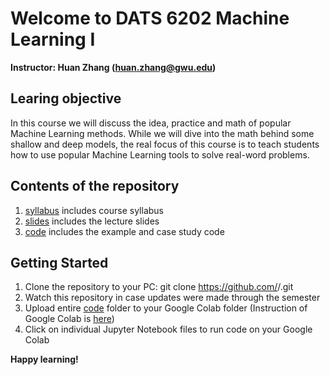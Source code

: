 # Welcome to DATS 6202 Machine Learning I

**Instructor: Huan Zhang (huan.zhang@gwu.edu)**

## Learing objective
In this course we will discuss the idea, practice and math of popular Machine Learning methods. While we will dive into the math behind some shallow and deep models, the real focus of
this course is to teach students how to use popular Machine Learning tools to solve real-word problems.

## Contents of the repository
1. [syllabus](syllabus/) includes course syllabus
2. [slides](slides/) includes the lecture slides
3. [code](code/) includes the example and case study code

## Getting Started
1. Clone the repository to your PC:
  git clone https://github.com/<username>/<course-repo>.git
2. Watch this repository in case updates were made through the semester
3. Upload entire [code](code/) folder to your Google Colab folder (Instruction of Google Colab is [here](code/google_colab_instruction/google_colab_instruction.ipynb))
4. Click on individual Jupyter Notebook files to run code on your Google Colab

**Happy learning!**
